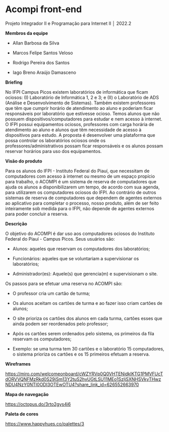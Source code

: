 # Acompi front-end
Projeto Integrador II e Programação para Internet II │ 2022.2

**Membros da equipe**

- Allan Barbosa da Silva

- Marcos Felipe Santos Veloso

- Rodrigo Pereira dos Santos

- Iago Breno Araújo Damasceno

**Briefing**

No IFPI Campus Picos existem laboratórios de informática que ficam ociosos: (I) Laboratório de Informática 1, 2 e 3; e (II) o Laboratório de ADS (Análise e Desenvolvimento de Sistemas). Também existem professores que têm que cumprir horário de atendimento ao aluno e poderiam ficar responsáveis por laboratório
que estivesse ocioso. Temos alunos que não possuem dispositivos/computadores para estudar e nem acesso à internet. O IFPI possui equipamentos ociosos, professores
com carga horária de atendimento ao aluno e alunos que têm necessidade de acesso à dispositivos para estudo. A proposta é desenvolver uma plataforma que possa controlar os laboratórios ociosos onde os professores/administrativos possam ficar responsáveis e os alunos possam reservar horários para uso dos equipamentos.

**Visão do produto**

Para os alunos do IFPI - Instituto Federal do Piauí, que necessitam de computadores com acesso à internet ou mesmo de um espaço propício para trabalho, o ACOMPI é 
um sistema de reserva de computadores que ajuda os alunos a disponibilizarem um tempo, de acordo com sua agenda, para utilizarem os computadores ociosos do IFPI. 
Ao contrário de outros sistemas de reserva de computadores que dependem de agentes externos ao aplicativo para completar o processo, nosso produto, além de ser 
feito inteiramente sob medida para o IFPI, não depende de agentes externos para poder concluir a reserva.

**Descrição**

O objetivo do ACOMPI é dar uso aos computadores ociosos do Instituto Federal do Piauí - Campus Picos. Seus usuários são:

- Alunos: aqueles que reservam os computadores dos laboratórios;

- Funcionários: aqueles que se voluntariam a supervisionar os laboratórios;

- Administrador(es): Aquele(s) que gerencia(m) e supervisionam o site.

Os passos para se efetuar uma reserva no ACOMPI são:

- O professor cria um cartão de turma;

- Os alunos aceitam os cartões de turma e ao fazer isso criam cartões de alunos;

- O site prioriza os cartões dos alunos em cada turma, cartões esses que ainda podem ser reordenados pelo professor;

- Após os cartões serem ordenados pelo sistema, os primeiros da fila reservam os computadores;

- Exemplo: se uma turma tem 30 cartões e o laboratório 15 computadores, o sistema prioriza os cartões e os 15 primeiros efetuam a reserva.

**Wireframes**

https://miro.com/welcomeonboard/cWZYRVp0Q0VHTENidklKTG1PMVFUcTdORVVQNFMzRkd0S29iSm13Y2tuS2hyUGtLSU11MEo1SzljSXNHSVkyTHwzNDU4NzY0NTI0ODI3OTEwOTU4?share_link_id=626552663970

**Mapa de navegação**

https://octopus.do/3rto2gys4i6

**Paleta de cores**

https://www.happyhues.co/palettes/3
